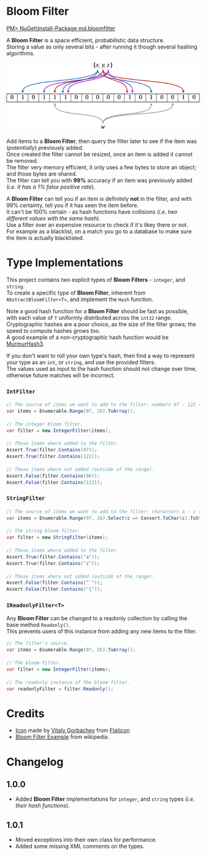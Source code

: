 # Bloom Filter

[PM> NuGet\Install-Package md.bloomfilter](https://www.nuget.org/packages/md.bloomfilter/)  

A **Bloom Filter** is a space efficient, probabilistic data structure.  
Storing a value as only several bits - after running it though several hashing algorithms.  

![Bloom Filter Data Structure](assets/bloom_filter.png)  

Add items to a **Bloom Filter**, then query the filter later to see if the item was (*potentially*) previously added.  
Once created the filter cannot be resized, once an item is added it cannot be removed.  
The filter very memory efficient, it only uses a few bytes to store an object; and those bytes are shared.  
The filter can tell you with **99%** accuracy if an item was previously added (*i.e. it has a 1% false positive rate*).  

A **Bloom Filter** can tell you if an item is definitely **not** in the filter, and with 99% certainty, tell you if it has seen the item before.  
It can't be 100% certain - as hash functions have collisions (*i.e. two different values with the same hash*).  
Use a filter over an expensive resource to check if it's likey there or not.  
For example as a blacklist, on a match you go to a database to make sure the item is actually blacklisted.

# Type Implementations

This project contains two explicit types of **Bloom Filters** - `integer`, and `string`.  
To create a specific type of **Bloom Filter**, inherent from `AbstractBloomFilter<T>`, and implement the `Hash` function.  

Note a good hash function for a **Bloom Filter** should be fast as possible, with each value of `T` uniformly distributed across the `int32` range.  
Cryptographic hashes are a poor choice, as the size of the filter grows; the speed to compute hashes grows too.   
A good example of a non-cryptographic hash function would be [MurmurHash3](https://en.wikipedia.org/wiki/MurmurHash).  

If you don't want to roll your own type's hash, then find a way to represent your type as an `int`, or `string`, and use the provided filters.  
The values used as input to the hash function should not change over time, otherwise future matches will be incorrect.  

### `IntFilter`

```cs
// The source of items we want to add to the filter: numbers 97 - 122 (inclusive).
var items = Enumerable.Range(97, 26).ToArray();

// The integer bloom filter.
var filter = new IntegerFilter(items);

// These items where added to the filter.
Assert.True(filter.Contains(97));
Assert.True(filter.Contains(122));

// These items where not added (outside of the range).
Assert.False(filter.Contains(96));
Assert.False(filter.Contains(123));
```

### `StringFilter`

```cs
// The source of items we want to add to the filter: characters a - z (inclusive).
var items = Enumerable.Range(97, 26).Select(c => Convert.ToChar(c).ToString()).ToArray();

// The string bloom filter.
var filter = new StringFilter(items);

// These items where added to the filter.
Assert.True(filter.Contains("a"));
Assert.True(filter.Contains("z"));

// These items where not added (outside of the range).
Assert.False(filter.Contains("`"));
Assert.False(filter.Contains("{"));
```

### `IReadonlyFilter<T>`

Any **Bloom Filter** can be changed to a readonly collection by calling the base method `Readonly()`.  
This prevents users of this instance from adding any new items to the filter.

```cs
// The filter's source.
var items = Enumerable.Range(97, 26).ToArray();

// The bloom filter.
var filter = new IntegerFilter(items);

// The readonly instance of the bloom filter.
var readonlyFilter = filter.Readonly();
```

# Credits
* [Icon](https://www.flaticon.com/free-icon/bird_2630452) made by [Vitaly Gorbachev](https://www.flaticon.com/authors/vitaly-gorbachev) from [Flaticon](https://www.flaticon.com/)
* [Bloom Filter Example](https://en.wikipedia.org/wiki/Bloom_filter) from wikipedia.

# Changelog

## 1.0.0

* Added **Bloom Filter** implementations for `integer`, and `string` types (*i.e. their hash functions*).

## 1.0.1

* Moved exceptions into their own class for performance.
* Added some missing XML comments on the types.
